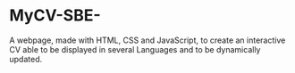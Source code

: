 # MyCV-SBE-
A webpage, made with HTML, CSS and JavaScript, to create an interactive CV able to be displayed in several Languages and to be dynamically updated. 
